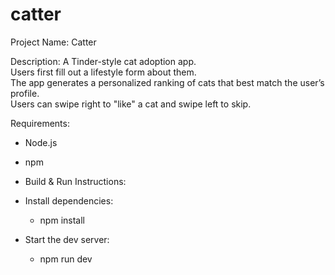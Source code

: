 # catter
Project Name: Catter

Description:
A Tinder-style cat adoption app.  
Users first fill out a lifestyle form about them.   
The app generates a personalized ranking of cats that best match the user’s profile.  
Users can swipe right to "like" a cat and swipe left to skip. 

Requirements:
- Node.js
- npm

- Build & Run Instructions:
- Install dependencies:
     - npm install
- Start the dev server:
     - npm run dev
